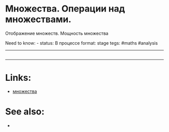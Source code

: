 # Множества. Операции над множествами.
Отображение множеств. Мощность множества

Need to know: -
status: В процессе
format: stage
tegs: #maths #analysis 


---
## 


---

# Links:
- [множества](http://mathprofi.ru/mnozhestva.html)

# See also:
- 
